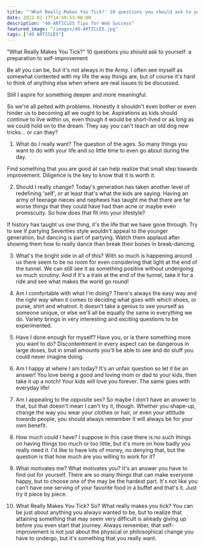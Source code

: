 ```yaml
---
title: "'What Really Makes You Tick?' 10 questions you should ask to yourself: a preparation to self-improvement"
date: 2022-02-17T14:59:53-08:00
description: "40-ARTICLES Tips for Web Success"
featured_image: "/images/40-ARTICLES.jpg"
tags: ["40 ARTICLES"]
---
```


"What Really Makes You Tick?" 10 questions you should ask to yourself: a preparation to self-improvement

Be all you can be, but it's not always in the Army. I often see myself as somewhat contented with my life the way things are, but of course it's hard to think of anything else when where are real issues to be discussed.

Still I aspire for something deeper and more meaningful.

So we're all pelted with problems. Honestly it shouldn't even bother or even hinder us to becoming all we ought to be. Aspirations as kids should continue to live within us, even though it would be short-lived or as long as we could hold on to the dream. They say you can't teach an old dog new tricks… or can they?

1. What do I really want?
The question of the ages. So many things you want to do with your life and so little time to even go about during the day.

Find something that you are good at can help realize that small step towards improvement. Diligence is the key to know that it is worth it.

2. Should I really change?
Today's generation has taken another level of redefining 'self', or at least that's what the kids are saying. Having an army of teenage nieces and nephews has taught me that there are far worse things that they could have had than acne or maybe even promiscuity. So how does that fit into your lifestyle?

If history has taught us one thing, it's the life that we have gone through. Try to see if partying Seventies style wouldn't appeal to the younger generation, but dancing is part of partying. Watch them applaud after showing them how to really dance than break their bones in break-dancing.

3. What's the bright side in all of this?
With so much is happening around us there seem to be no room for even considering that light at the end of the tunnel. We can still see it as something positive without undergoing so much scrutiny. And if it's a train at the end of the tunnel, take it for a ride and see what makes the world go round!

4. Am I comfortable with what I'm doing?
There's always the easy way and the right way when it comes to deciding what goes with which shoes, or purse, shirt and whatnot. It doesn't take a genius to see yourself as someone unique, or else we'll all be equally the same in everything we do. Variety brings in very interesting and exciting questions to be experimented.

5. Have I done enough for myself?
Have you, or is there something more you want to do? Discontentment in every aspect can be dangerous in large doses, but in small amounts you'll be able to see and do stuff you could never imagine doing.

6. Am I happy at where I am today?
It's an unfair question so let it be an answer! You love being a good and loving mom or dad to your kids, then take it up a notch! Your kids will love you forever. The same goes with everyday life!

7. Am I appealing to the opposite sex?
So maybe I don't have an answer to that, but that doesn't mean I can't try it, though. Whether you shape-up, change the way you wear your clothes or hair, or even your attitude towards people, you should always remember it will always be for your own benefit.

8. How much could I have?
I suppose in this case there is no such things on having things too much or too little, but it's more on how badly you really need it. I'd like to have lots of money, no denying that, but the question is that how much are you willing to work for it?

9. What motivates me?
What motivates you? It's an answer you have to find out for yourself. There are so many things that can make everyone happy, but to choose one of the may be the hardest part. It's not like you can't have one serving of your favorite food in a buffet and that's it. Just try it piece by piece.

10. What Really Makes You Tick?
So? What really makes you tick? You can be just about anything you always wanted to be, but to realize that attaining something that may seem very difficult is already giving up before you even start that journey. Always remember, that self-improvement is not just about the physical or philosophical change you have to undergo, but it's something that you really want.

